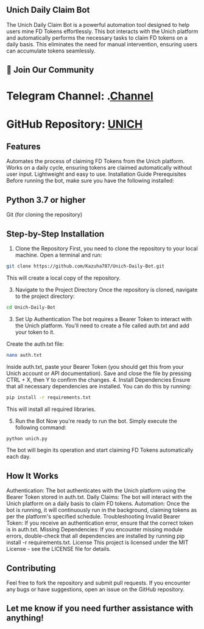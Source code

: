## Unich Daily Claim Bot
The Unich Daily Claim Bot is a powerful automation tool designed to help users mine FD Tokens effortlessly. This bot interacts with the Unich platform and automatically performs the necessary tasks to claim FD tokens on a daily basis. This eliminates the need for manual intervention, ensuring users can accumulate tokens seamlessly.
## 📢 Join Our Community

# Telegram Channel: .[Channel](https://t.me/Offical_Im_kazuha)
# GitHub Repository: [UNICH](https://github.com/Kazuha787/Unich-Daily-Bot.git)
## Features
Automates the process of claiming FD Tokens from the Unich platform.
Works on a daily cycle, ensuring tokens are claimed automatically without user input.
Lightweight and easy to use.
Installation Guide
Prerequisites
Before running the bot, make sure you have the following installed:

## Python 3.7 or higher
Git (for cloning the repository)
## Step-by-Step Installation

1. Clone the Repository
First, you need to clone the repository to your local machine. Open a terminal and run:
```sh
git clone https://github.com/Kazuha787/Unich-Daily-Bot.git
```

This will create a local copy of the repository.

3. Navigate to the Project Directory
Once the repository is cloned, navigate to the project directory:
```sh
cd Unich-Daily-Bot
```

3. Set Up Authentication
The bot requires a Bearer Token to interact with the Unich platform. You’ll need to create a file called auth.txt and add your token to it.

Create the auth.txt file:
```sh
nano auth.txt
```

Inside auth.txt, paste your Bearer Token (you should get this from your Unich account or API documentation).
Save and close the file by pressing CTRL + X, then Y to confirm the changes.
4. Install Dependencies
Ensure that all necessary dependencies are installed. You can do this by running:
```sh
pip install -r requirements.txt
```
This will install all required libraries.

5. Run the Bot
Now you're ready to run the bot. Simply execute the following command:
```sh
python unich.py
```

The bot will begin its operation and start claiming FD Tokens automatically each day.

## How It Works
Authentication: The bot authenticates with the Unich platform using the Bearer Token stored in auth.txt.
Daily Claims: The bot will interact with the Unich platform on a daily basis to claim FD tokens.
Automation: Once the bot is running, it will continuously run in the background, claiming tokens as per the platform's specified schedule.
Troubleshooting
Invalid Bearer Token: If you receive an authentication error, ensure that the correct token is in auth.txt.
Missing Dependencies: If you encounter missing module errors, double-check that all dependencies are installed by running pip install -r requirements.txt.
License
This project is licensed under the MIT License - see the LICENSE file for details.

## Contributing
Feel free to fork the repository and submit pull requests. If you encounter any bugs or have suggestions, open an issue on the GitHub repository.

## Let me know if you need further assistance with anything!
